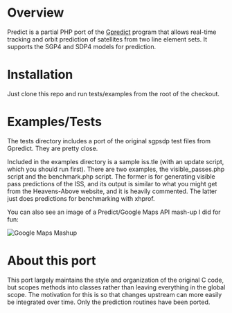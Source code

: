 # Overview

Predict is a partial PHP port of the [Gpredict](http://gpredict.oz9aec.net/) program
that allows real-time tracking and orbit prediction of satellites from two line
element sets.  It supports the SGP4 and SDP4 models for prediction.

# Installation

Just clone this repo and run tests/examples from the root of the checkout.

# Examples/Tests

The tests directory includes a port of the original sgpsdp test files from
Gpredict.  They are pretty close.

Included in the examples directory is a sample iss.tle (with an update script, which you
should run first).  There are two examples, the visible_passes.php script and the benchmark.php
script.  The former is for generating visible pass predictions of the ISS, and its output is
similar to what you might get from the Heavens-Above website, and it is heavily commented.
The latter just does predictions for benchmarking with xhprof.

You can also see an image of a Predict/Google Maps API mash-up I did for fun:

![Google Maps Mashup](/shupp/Predict/raw/master/examples/google_maps_iss.png)

# About this port

This port largely maintains the style and organization of the original C code, but
scopes methods into classes rather than leaving everything in the global scope.
The motivation for this is so that changes upstream can more easily be integrated over
time.  Only the prediction routines have been ported.
